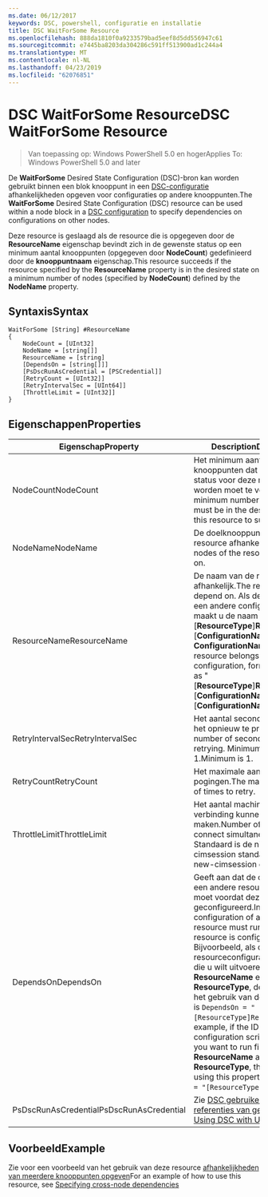```yaml
---
ms.date: 06/12/2017
keywords: DSC, powershell, configuratie en installatie
title: DSC WaitForSome Resource
ms.openlocfilehash: 888da1810f0a9233579bad5eef8d5dd556947c61
ms.sourcegitcommit: e7445ba8203da304286c591ff513900ad1c244a4
ms.translationtype: MT
ms.contentlocale: nl-NL
ms.lasthandoff: 04/23/2019
ms.locfileid: "62076851"
---
```

# <a name="dsc-waitforsome-resource"></a><span data-ttu-id="1d34b-103">DSC WaitForSome Resource</span><span class="sxs-lookup"><span data-stu-id="1d34b-103">DSC WaitForSome Resource</span></span>

> <span data-ttu-id="1d34b-104">Van toepassing op: Windows PowerShell 5.0 en hoger</span><span class="sxs-lookup"><span data-stu-id="1d34b-104">Applies To: Windows PowerShell 5.0 and later</span></span>

<span data-ttu-id="1d34b-105">De **WaitForSome** Desired State Configuration (DSC)-bron kan worden gebruikt binnen een blok knooppunt in een [DSC-configuratie](../../../configurations/configurations.md) afhankelijkheden opgeven voor configuraties op andere knooppunten.</span><span class="sxs-lookup"><span data-stu-id="1d34b-105">The **WaitForSome** Desired State Configuration (DSC) resource can be used within a node block in a [DSC configuration](../../../configurations/configurations.md) to specify dependencies on configurations on other nodes.</span></span>

<span data-ttu-id="1d34b-106">Deze resource is geslaagd als de resource die is opgegeven door de **ResourceName** eigenschap bevindt zich in de gewenste status op een minimum aantal knooppunten (opgegeven door **NodeCount**) gedefinieerd door de **knooppuntnaam**  eigenschap.</span><span class="sxs-lookup"><span data-stu-id="1d34b-106">This resource succeeds if the resource specified by the **ResourceName** property is in the desired state on a minimum number of nodes (specified by **NodeCount**) defined by the **NodeName** property.</span></span>


## <a name="syntax"></a><span data-ttu-id="1d34b-107">Syntaxis</span><span class="sxs-lookup"><span data-stu-id="1d34b-107">Syntax</span></span>

```
WaitForSome [String] #ResourceName
{
    NodeCount = [UInt32]
    NodeName = [string[]]
    ResourceName = [string]
    [DependsOn = [string[]]]
    [PsDscRunAsCredential = [PSCredential]]
    [RetryCount = [UInt32]]
    [RetryIntervalSec = [UInt64]]
    [ThrottleLimit = [UInt32]]
}
```

## <a name="properties"></a><span data-ttu-id="1d34b-108">Eigenschappen</span><span class="sxs-lookup"><span data-stu-id="1d34b-108">Properties</span></span>

|  <span data-ttu-id="1d34b-109">Eigenschap</span><span class="sxs-lookup"><span data-stu-id="1d34b-109">Property</span></span>  |  <span data-ttu-id="1d34b-110">Description</span><span class="sxs-lookup"><span data-stu-id="1d34b-110">Description</span></span>   |
|---|---|
| <span data-ttu-id="1d34b-111">NodeCount</span><span class="sxs-lookup"><span data-stu-id="1d34b-111">NodeCount</span></span>| <span data-ttu-id="1d34b-112">Het minimum aantal knooppunten dat in de gewenste status voor deze resource worden moet te voltooien.</span><span class="sxs-lookup"><span data-stu-id="1d34b-112">The minimum number of nodes that must be in the desired state for this resource to succeed.</span></span>|
| <span data-ttu-id="1d34b-113">NodeName</span><span class="sxs-lookup"><span data-stu-id="1d34b-113">NodeName</span></span>| <span data-ttu-id="1d34b-114">De doelknooppunten van de resource afhankelijk.</span><span class="sxs-lookup"><span data-stu-id="1d34b-114">The target nodes of the resource to depend on.</span></span>|
| <span data-ttu-id="1d34b-115">ResourceName</span><span class="sxs-lookup"><span data-stu-id="1d34b-115">ResourceName</span></span>| <span data-ttu-id="1d34b-116">De naam van de resource afhankelijk.</span><span class="sxs-lookup"><span data-stu-id="1d34b-116">The resource name to depend on.</span></span> <span data-ttu-id="1d34b-117">Als deze resource tot een andere configuratie behoort, maakt u de naam op als ' [__ResourceType__]__ResourceName__:: [__ConfigurationName__]:: [ __ConfigurationName__] "</span><span class="sxs-lookup"><span data-stu-id="1d34b-117">If this resource belongs to a different configuration, format the name as "[__ResourceType__]__ResourceName__::[__ConfigurationName__]::[__ConfigurationName__]"</span></span>|
| <span data-ttu-id="1d34b-118">RetryIntervalSec</span><span class="sxs-lookup"><span data-stu-id="1d34b-118">RetryIntervalSec</span></span>| <span data-ttu-id="1d34b-119">Het aantal seconden alvorens het opnieuw te proberen.</span><span class="sxs-lookup"><span data-stu-id="1d34b-119">The number of seconds before retrying.</span></span> <span data-ttu-id="1d34b-120">Minimumwaarde is 1.</span><span class="sxs-lookup"><span data-stu-id="1d34b-120">Minimum is 1.</span></span>|
| <span data-ttu-id="1d34b-121">RetryCount</span><span class="sxs-lookup"><span data-stu-id="1d34b-121">RetryCount</span></span>| <span data-ttu-id="1d34b-122">Het maximale aantal nieuwe pogingen.</span><span class="sxs-lookup"><span data-stu-id="1d34b-122">The maximum number of times to retry.</span></span>|
| <span data-ttu-id="1d34b-123">ThrottleLimit</span><span class="sxs-lookup"><span data-stu-id="1d34b-123">ThrottleLimit</span></span>| <span data-ttu-id="1d34b-124">Het aantal machines tegelijk verbinding kunnen maken.</span><span class="sxs-lookup"><span data-stu-id="1d34b-124">Number of machines to connect simultaneously.</span></span> <span data-ttu-id="1d34b-125">Standaard is de nieuwe-cimsession standaard.</span><span class="sxs-lookup"><span data-stu-id="1d34b-125">Default is new-cimsession default.</span></span>|
| <span data-ttu-id="1d34b-126">DependsOn</span><span class="sxs-lookup"><span data-stu-id="1d34b-126">DependsOn</span></span> | <span data-ttu-id="1d34b-127">Geeft aan dat de configuratie van een andere resource uitvoeren moet voordat deze resource is geconfigureerd.</span><span class="sxs-lookup"><span data-stu-id="1d34b-127">Indicates that the configuration of another resource must run before this resource is configured.</span></span> <span data-ttu-id="1d34b-128">Bijvoorbeeld, als de ID van de resourceconfiguratie scriptblok die u wilt uitvoeren eerst is __ResourceName__ en het type __ResourceType__, de syntaxis voor het gebruik van deze eigenschap is `DependsOn = "[ResourceType]ResourceName"`.</span><span class="sxs-lookup"><span data-stu-id="1d34b-128">For example, if the ID of the resource configuration script block that you want to run first is __ResourceName__ and its type is __ResourceType__, the syntax for using this property is `DependsOn = "[ResourceType]ResourceName"`.</span></span>|
| <span data-ttu-id="1d34b-129">PsDscRunAsCredential</span><span class="sxs-lookup"><span data-stu-id="1d34b-129">PsDscRunAsCredential</span></span> | <span data-ttu-id="1d34b-130">Zie [DSC gebruiken met de referenties van gebruiker](https://docs.microsoft.com/powershell/dsc/runasuser)</span><span class="sxs-lookup"><span data-stu-id="1d34b-130">See [Using DSC with User Credentials](https://docs.microsoft.com/powershell/dsc/runasuser)</span></span> |

## <a name="example"></a><span data-ttu-id="1d34b-131">Voorbeeld</span><span class="sxs-lookup"><span data-stu-id="1d34b-131">Example</span></span>

<span data-ttu-id="1d34b-132">Zie voor een voorbeeld van het gebruik van deze resource [afhankelijkheden van meerdere knooppunten opgeven](../../../configurations/crossNodeDependencies.md)</span><span class="sxs-lookup"><span data-stu-id="1d34b-132">For an example of how to use this resource, see [Specifying cross-node dependencies](../../../configurations/crossNodeDependencies.md)</span></span>
